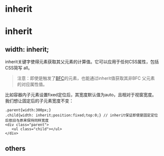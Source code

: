 # inherit


# inherit 

## width: inherit;
 inherit关键字使得元素获取其父元素的计算值。它可以应用于任何CSS属性，包括CSS简写 all。
 
 > 注意：即使是触发了[BFC](https://developer.mozilla.org/zh-CN/docs/Web/Guide/CSS/Block_formatting_context)的元素，也能通过inherit值获取其非BFC
 父元素的对应属性值。
 
 比如容器内子元素设置fixed定位后，其宽度默认值为auto，且相对于视窗宽度。我们想让固定后的子元素宽度不变：
 
 ```
 .parent{width:300px;}
 .child{width: inherit;position:fixed;top:0;} // inherit保证即使是固定定位后依旧与原来保持同样宽度
 <div class="parent">
    <ul class="child"></ul>
 </div>
 ```
 
 ## others
